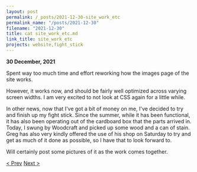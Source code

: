 ```yaml
---
layout: post
permalink: /_posts/2021-12-30-site_work_etc
permalink_name: "/posts/2021-12-30"
filename: "2021-12-30"
title: cat site_work_etc.md
link_title: site_work_etc
projects: website,fight_stick
---
```

**30 December, 2021**

Spent way too much time and effort reworking how the images page of the site works.

However, it works now, and should be fairly well optimized across varying screen widths. I am very excited to not look at CSS again for a little while.

In other news, now that I've got a bit of money on me, I've decided to try and finish up my fight stick. Since the summer, while it has been functional, it has also been operating out of the cardboard box that the parts arrived in. Today, I swung by Woodcraft and picked up some wood and a can of stain. Greg has also very kindly offered the use of his shop on Saturday to try and get as much of it done as possible, so I have that to look forward to.

Will certainly post some pictures of it as the work comes together.

[< Prev](/_posts/2021-12-29-enjoying_the_holidays)    [Next >](/_posts/2021-12-31-finishing_out_the_year)
